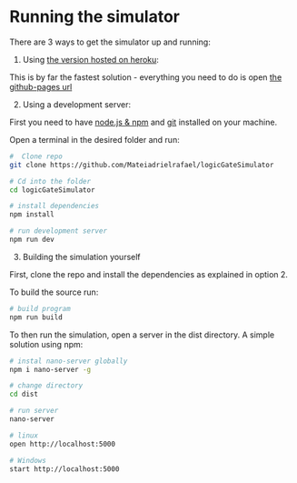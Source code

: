 # Running the simulator

There are 3 ways to get the simulator up and running:

1. Using [the version hosted on heroku](https://logic-gate-simulator.herokuapp.com/):

This is by far the fastest solution - everything you need to do is open
[the github-pages url](https://logic-gate-simulator.herokuapp.com/)

2. Using a development server:

First you need to have [node.js & npm](https://nodejs.org/en/download/) and [git](https://git-scm.com/book/en/v2/Getting-Started-Installing-Git) installed on your machine.

Open a terminal in the desired folder and run:

```sh
#  Clone repo
git clone https://github.com/Mateiadrielrafael/logicGateSimulator

# Cd into the folder
cd logicGateSimulator

# install dependencies
npm install

# run development server
npm run dev
```

3. Building the simulation yourself

First, clone the repo and install the dependencies as explained in option 2.

To build the source run:

```sh
# build program
npm run build
```

To then run the simulation, open a server in the dist directory. A simple solution using npm:

```sh
# instal nano-server globally
npm i nano-server -g

# change directory
cd dist

# run server
nano-server

# linux
open http://localhost:5000

# Windows
start http://localhost:5000
```
